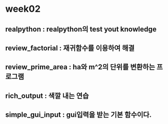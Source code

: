 # week02
## realpython : realpython의 test yout knowledge
## review_factorial : 재귀함수를 이용하여 해결 
## review_prime_area : ha와 m^2의 단위를 변환하는 프로그램
## rich_output : 색깔 내는 연습 
## simple_gui_input : gui입력을 받는 기본 함수이다.
